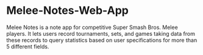# Melee-Notes-Web-App

Melee Notes is a note app for competitive Super Smash Bros. Melee players. It lets users record tournaments, sets, and games taking data from these records to query statistics based on user specifications for more than 5 different fields.
